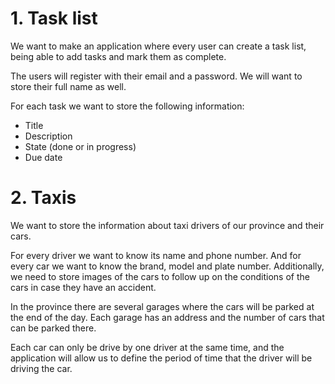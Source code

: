 # 1. Task list

We want to make an application where every user can create a task list, being able to add tasks and mark them as complete.

The users will register with their email and a password. We will want to store their full name as well.

For each task we want to store the following information:
- Title
- Description
- State (done or in progress)
- Due date

# 2. Taxis

We want to store the information about taxi drivers of our province and their cars.

For every driver we want to know its name and phone number. And for every car we want to know the brand, model and plate number. Additionally,
we need to store images of the cars to follow up on the conditions of the cars in case they have an accident.

In the province there are several garages where the cars will be parked at the end of the day. Each garage has an address and the number
of cars that can be parked there.

Each car can only be drive by one driver at the same time, and the application will allow us to define the period of time that the driver
will be driving the car.